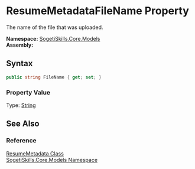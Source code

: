 ResumeMetadataFileName Property
===============================
The name of the file that was uploaded.

**Namespace:** [SogetiSkills.Core.Models][1]  
**Assembly:**

Syntax
------

```csharp
public string FileName { get; set; }
```

### Property Value
Type: [String][2]

See Also
--------

### Reference
[ResumeMetadata Class][3]  
[SogetiSkills.Core.Models Namespace][1]  

[1]: ../README.md
[2]: http://msdn.microsoft.com/en-us/library/s1wwdcbf
[3]: README.md